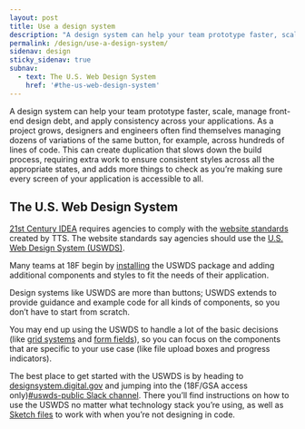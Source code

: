 ```yaml
---
layout: post
title: Use a design system
description: "A design system can help your team prototype faster, scale, manage front-end design debt, and apply consistency across your applications."
permalink: /design/use-a-design-system/
sidenav: design
sticky_sidenav: true
subnav:
  - text: The U.S. Web Design System
    href: '#the-us-web-design-system'
---
```


A design system can help your team prototype faster, scale, manage front-end design debt, and apply consistency across your applications. As a project grows, designers and engineers often find themselves managing dozens of variations of the same button, for example, across hundreds of lines of code. This can create duplication that slows down the build process, requiring extra work to ensure consistent styles across all the appropriate states, and adds more things to check as you’re making sure every screen of your application is accessible to all.


## The U.S. Web Design System

[21st Century IDEA](https://digital.gov/resources/21st-century-integrated-digital-experience-act/) requires agencies to comply with the [website standards](https://designsystem.digital.gov/website-standards/) created by TTS. The website standards say agencies should use the [U.S. Web Design System (USWDS)](https://designsystem.digital.gov).

Many teams at 18F begin by [installing](https://designsystem.digital.gov/documentation/developers/) the USWDS package and adding additional components and styles to fit the needs of their application.

Design systems like USWDS are more than buttons; USWDS extends to provide guidance and example code for all kinds of components, so you don’t have to start from scratch.

You may end up using the USWDS to handle a lot of the basic decisions (like [grid systems](https://designsystem.digital.gov/utilities/layout-grid/) and [form fields](https://designsystem.digital.gov/components/form-controls/)), so you can focus on the components that are specific to your use case (like file upload boxes and progress indicators).

The best place to get started with the USWDS is by heading to [designsystem.digital.gov](https://designsystem.digital.gov) and jumping into the (18F/GSA access only)[#uswds-public Slack channel](https://gsa-tts.slack.com/app_redirect?channel=uswds-public). There you’ll find instructions on how to use the USWDS no matter what technology stack you’re using, as well as [Sketch files](https://designsystem.digital.gov/documentation/designers/) to work with when you’re not designing in code.

